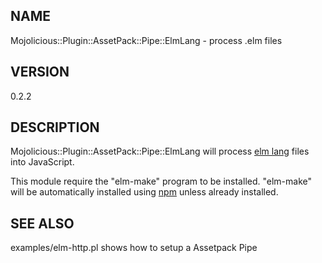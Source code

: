 ## NAME

Mojolicious::Plugin::AssetPack::Pipe::ElmLang - process .elm files

## VERSION

0.2.2

## DESCRIPTION

Mojolicious::Plugin::AssetPack::Pipe::ElmLang will process
[elm lang](http://elm-lang.org) files into JavaScript.

This module require the "elm-make" program to be installed. "elm-make"
will be automatically installed using [npm](https://www.npmjs.com/)  unless
already installed.


## SEE ALSO

examples/elm-http.pl shows how to setup a Assetpack Pipe
